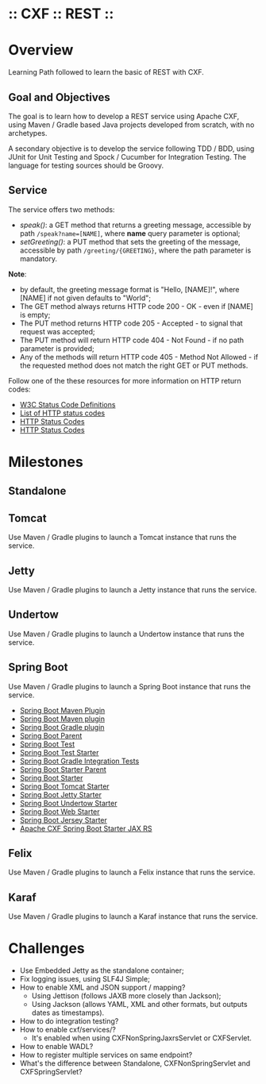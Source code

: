 ﻿:: CXF :: REST ::
=================

# Overview

Learning Path followed to learn the basic of REST with CXF.

## Goal and Objectives

The goal is to learn how to develop a REST service using Apache CXF, using Maven / Gradle based Java projects developed from scratch, with no archetypes.

A secondary objective is to develop the service following TDD / BDD, using JUnit for Unit Testing and Spock / Cucumber for Integration Testing. The language for testing sources should be Groovy.

## Service

The service offers two methods:
- _speak()_: a GET method that returns a greeting message, accessible by path ```/speak?name=[NAME]```, where **name** query parameter is optional;
- _setGreeting()_: a PUT method that sets the greeting of the message, accessible by path ```/greeting/{GREETING}```, where the path parameter is mandatory.

**Note**:
- by default, the greeting message format is "Hello, [NAME]!", where [NAME] if not given defaults to "World";
- The GET method always returns HTTP code 200 - OK - even if [NAME] is empty;
- The PUT method returns HTTP code 205 - Accepted - to signal that request was accepted;
- The PUT method will return HTTP code 404 - Not Found - if no path parameter is provided;
- Any of the methods will return HTTP code 405 - Method Not Allowed - if the requested method does not match the right GET or PUT methods.

Follow one of the these resources for more information on HTTP return codes:
- [W3C Status Code Definitions](https://www.w3.org/Protocols/rfc2616/rfc2616-sec10.html)
- [List of HTTP status codes](https://en.wikipedia.org/wiki/List_of_HTTP_status_codes)
- [HTTP Status Codes](http://www.restapitutorial.com/httpstatuscodes.html)
- [HTTP Status Codes](https://httpstatuses.com/)

# Milestones

## Standalone

## Tomcat

Use Maven / Gradle plugins to launch a Tomcat instance that runs the service.

## Jetty

Use Maven / Gradle plugins to launch a Jetty instance that runs the service.

## Undertow

Use Maven / Gradle plugins to launch a Undertow instance that runs the service.

## Spring Boot

Use Maven / Gradle plugins to launch a Spring Boot instance that runs the service.

- [Spring Boot Maven Plugin](http://docs.spring.io/spring-boot/docs/1.4.3.RELEASE/maven-plugin/)
- [Spring Boot Maven plugin](http://docs.spring.io/spring-boot/docs/1.4.3.RELEASE/reference/html/build-tool-plugins-maven-plugin.html)
- [Spring Boot Gradle plugin](http://docs.spring.io/spring-boot/docs/1.4.3.RELEASE/reference/html/build-tool-plugins-gradle-plugin.html)
- [Spring Boot Parent]()
- [Spring Boot Test]()
- [Spring Boot Test Starter]()
- [Spring Boot Gradle Integration Tests]()
- [Spring Boot Starter Parent](https://github.com/spring-projects/spring-boot/tree/master/spring-boot-starters/spring-boot-starter-parent)
- [Spring Boot Starter](https://github.com/spring-projects/spring-boot/tree/master/spring-boot-starters/spring-boot-starter)
- [Spring Boot Tomcat Starter](https://github.com/spring-projects/spring-boot/tree/master/spring-boot-starters/spring-boot-starter-tomcat)
- [Spring Boot Jetty Starter](https://github.com/spring-projects/spring-boot/tree/master/spring-boot-starters/spring-boot-starter-jetty)
- [Spring Boot Undertow Starter](https://github.com/spring-projects/spring-boot/tree/master/spring-boot-starters/spring-boot-starter-undertow)
- [Spring Boot Web Starter](https://github.com/spring-projects/spring-boot/tree/master/spring-boot-starters/spring-boot-starter-web)
- [Spring Boot Jersey Starter](https://github.com/spring-projects/spring-boot/tree/master/spring-boot-starters/spring-boot-starter-jersey)
- [Apache CXF Spring Boot Starter JAX RS](http://cxf.apache.org/docs/springboot.html#SpringBoot-SpringBootCXFJAX-RSStarter)

## Felix

Use Maven / Gradle plugins to launch a Felix instance that runs the service.

## Karaf

Use Maven / Gradle plugins to launch a Karaf instance that runs the service.

# Challenges

- Use Embedded Jetty as the standalone container;
- Fix logging issues, using SLF4J Simple;
- How to enable XML and JSON support / mapping?
    - Using Jettison (follows JAXB more closely than Jackson);
    - Using Jackson (allows YAML, XML and other formats, but outputs dates as timestamps).
- How to do integration testing?
- How to enable cxf/services/?
    - It's enabled when using CXFNonSpringJaxrsServlet or CXFServlet.
- How to enable WADL?
- How to register multiple services on same endpoint?
- What's the difference between Standalone, CXFNonSpringServlet and CXFSpringServlet?
